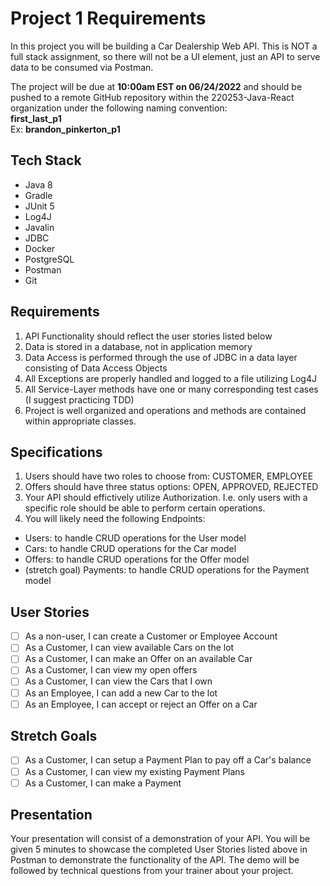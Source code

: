# Project 1 Requirements

In this project you will be building a Car Dealership Web API. This is NOT a full stack assignment, so there will not be a UI element, just an API to serve data to be consumed via Postman.

The project will be due at **10:00am EST on 06/24/2022** and should be pushed to a remote GitHub repository within the 220253-Java-React organization under the following naming convention: 
<br> **first_last_p1**
<br> Ex: **brandon_pinkerton_p1**

## Tech Stack
- Java 8
- Gradle
- JUnit 5
- Log4J
- Javalin
- JDBC
- Docker
- PostgreSQL
- Postman
- Git

## Requirements
1. API Functionality should reflect the user stories listed below
2. Data is stored in a database, not in application memory
3. Data Access is performed through the use of JDBC in a data layer consisting of Data Access Objects
4. All Exceptions are properly handled and logged to a file utilizing Log4J
5. All Service-Layer methods have one or many corresponding test cases (I suggest practicing TDD)
6. Project is well organized and operations and methods are contained within appropriate classes.

## Specifications
1. Users should have two roles to choose from: CUSTOMER, EMPLOYEE
2. Offers should have three status options: OPEN, APPROVED, REJECTED
3. Your API should effictively utilize Authorization. I.e. only users with a specific role should be able to perform certain operations.
4. You will likely need the following Endpoints:
- Users: to handle CRUD operations for the User model
- Cars: to handle CRUD operations for the Car model
- Offers: to handle CRUD operations for the Offer model
- (stretch goal) Payments: to handle CRUD operations for the Payment model

## User Stories
- [ ] As a non-user, I can create a Customer or Employee Account
- [ ] As a Customer, I can view available Cars on the lot
- [ ] As a Customer, I can make an Offer on an available Car
- [ ] As a Customer, I can view my open offers
- [ ] As a Customer, I can view the Cars that I own
- [ ] As an Employee, I can add a new Car to the lot
- [ ] As an Employee, I can accept or reject an Offer on a Car

## Stretch Goals
- [ ] As a Customer, I can setup a Payment Plan to pay off a Car's balance
- [ ] As a Customer, I can view my existing Payment Plans
- [ ] As a Customer, I can make a Payment

## Presentation
Your presentation will consist of a demonstration of your API. You will be given 5 minutes to showcase the completed User Stories listed above in Postman to demonstrate the functionality of the API. The demo will be followed by technical questions from your trainer about your project.
